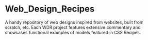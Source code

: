 # Web_Design_Recipes
A handy repository of web designs inspired from websites, built from scratch, etc.   Each WDR project features extensive commentary and showcases functional examples of models featured in CSS Recipes.

##
